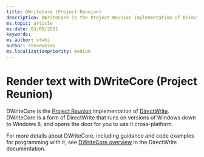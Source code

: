 ```yaml
---
title: DWriteCore (Project Reunion)
description: DWriteCore is the Project Reunion implementation of DirectWrite.
ms.topic: article
ms.date: 03/09/2021
keywords: 
ms.author: stwhi
author: stevewhims
ms.localizationpriority: medium
---
```


# Render text with DWriteCore (Project Reunion)

DWriteCore is the [Project Reunion](index.md) implementation of [DirectWrite](/windows/win32/directwrite/direct-write-portal). DWriteCore is a form of DirectWrite that runs on versions of Windows down to Windows 8, and opens the door for you to use it cross-platform.

For more details about DWriteCore, including guidance and code examples for programming with it, see [DWriteCore overview](/windows/win32/directwrite/dwritecore-overview) in the DirectWrite documentation.
